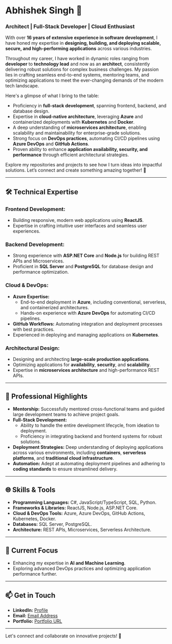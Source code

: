 # Abhishek Singh 👋  
### Architect | Full-Stack Developer | Cloud Enthusiast  

With over **16 years of extensive experience in software development**, I have honed my expertise in **designing, building, and deploying scalable, secure, and high-performing applications** across various industries.  

Throughout my career, I have worked in dynamic roles ranging from **developer** to **technology lead** and now as an **architect**, consistently delivering robust solutions for complex business challenges. My passion lies in crafting seamless end-to-end systems, mentoring teams, and optimizing applications to meet the ever-changing demands of the modern tech landscape.  

Here's a glimpse of what I bring to the table:  
- Proficiency in **full-stack development**, spanning frontend, backend, and database design.  
- Expertise in **cloud-native architecture**, leveraging **Azure** and containerized deployments with **Kubernetes** and **Docker**.  
- A deep understanding of **microservices architecture**, enabling scalability and maintainability for enterprise-grade solutions.  
- Strong focus on **DevOps practices**, automating CI/CD pipelines using **Azure DevOps** and **GitHub Actions**.  
- Proven ability to enhance **application availability, security, and performance** through efficient architectural strategies.  

Explore my repositories and projects to see how I turn ideas into impactful solutions. Let’s connect and create something amazing together! 🌟  

---

## 🛠️ Technical Expertise  
### **Frontend Development:**  
- Building responsive, modern web applications using **ReactJS**.  
- Expertise in crafting intuitive user interfaces and seamless user experiences.  

### **Backend Development:**  
- Strong experience with **ASP.NET Core** and **Node.js** for building REST APIs and Microservices.  
- Proficient in **SQL Server** and **PostgreSQL** for database design and performance optimization.  

### **Cloud & DevOps:**  
- **Azure Expertise:**  
  - End-to-end deployment in **Azure**, including conventional, serverless, and containerized architectures.  
  - Hands-on experience with **Azure DevOps** for automating CI/CD pipelines.  
- **GitHub Workflows:** Automating integration and deployment processes with best practices.  
- Experienced in deploying and managing applications on **Kubernetes**.  

### **Architectural Design:**  
- Designing and architecting **large-scale production applications**.  
- Optimizing applications for **availability**, **security**, and **scalability**.  
- Expertise in **microservices architecture** and high-performance REST APIs.  

---

## 🌟 Professional Highlights  
- **Mentorship:** Successfully mentored cross-functional teams and guided large development teams to achieve project goals.  
- **Full-Stack Development:**  
  - Ability to handle the entire development lifecycle, from ideation to deployment.  
  - Proficiency in integrating backend and frontend systems for robust solutions.  
- **Deployment Strategies:** Deep understanding of deploying applications across various environments, including **containers**, **serverless platforms**, and **traditional cloud infrastructure**.  
- **Automation:** Adept at automating deployment pipelines and adhering to **coding standards** to ensure streamlined delivery.  

---

## 🌐 Skills & Tools  
- **Programming Languages:** C#, JavaScript/TypeScript, SQL, Python.  
- **Frameworks & Libraries:** ReactJS, Node.js, ASP.NET Core.  
- **Cloud & DevOps Tools:** Azure, Azure DevOps, GitHub Actions, Kubernetes, Docker.  
- **Databases:** SQL Server, PostgreSQL.  
- **Architecture:** REST APIs, Microservices, Serverless Architecture.  

---

## 🌱 Current Focus  
- Enhancing my expertise in **AI and Machine Learning**.  
- Exploring advanced DevOps practices and optimizing application performance further.

---

## 📫 Get in Touch  
- **LinkedIn:** [Profile](https://www.linkedin.com/in/skabhishek/)  
- **Email:** [Email Address](sk.abhishek@hotmail.com)  
- **Portfolio:** [Portfolio URL](#)  

---

Let's connect and collaborate on innovative projects! 🚀  
